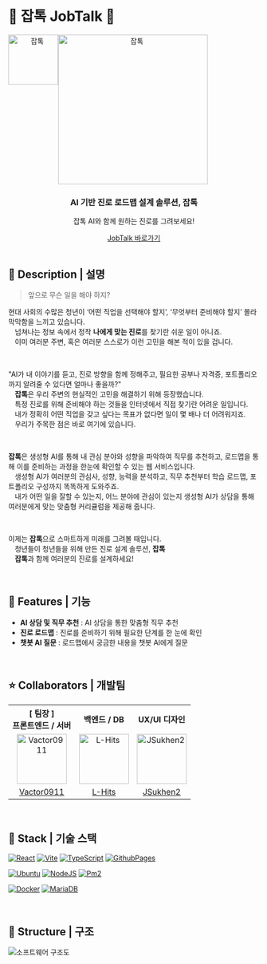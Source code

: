 # 🤖 잡톡 JobTalk 💬

<div align="center">
    <div style="display: flex;">
        <img src="https://github.com/user-attachments/assets/2fad70b7-1c08-4d7d-8f11-dd64c45cef36" alt="잡톡" style="width: 100px;" />
        <img src="https://github.com/user-attachments/assets/42f227e4-4290-4ded-bc2f-d7a6b7cdb694" alt="잡톡" style="width: 300px;" />
    </div>
    <h3>AI 기반 진로 로드맵 설계 솔루션, 잡톡</h3>
    <p>잡톡 AI와 함께 원하는 진로를 그려보세요!</p>
    <a href="https://vactor0911.github.io/jobtalk/">
        JobTalk 바로가기
    </a>
</div>

<br />

## 📖 Description | 설명

> 앞으로 무슨 일을 해야 하지?

현대 사회의 수많은 청년이 ‘어떤 직업을 선택해야 할지’, ‘무엇부터 준비해야 할지’ 몰라 막막함을 느끼고 있습니다.  
ㅤ넘쳐나는 정보 속에서 정작 <strong>나에게 맞는 진로</strong>를 찾기란 쉬운 일이 아니죠.  
ㅤ이미 여러분 주변, 혹은 여러분 스스로가 이런 고민을 해본 적이 있을 겁니다.

<br />

"AI가 내 이야기를 듣고, 진로 방향을 함께 정해주고, 필요한 공부나 자격증, 포트폴리오까지 알려줄 수 있다면 얼마나 좋을까?"  
ㅤ<strong>잡톡</strong>은 우리 주변의 현실적인 고민을 해결하기 위해 등장했습니다.  
ㅤ특정 진로를 위해 준비해야 하는 것들을 인터넷에서 직접 찾기란 어려운 일입니다.  
ㅤ내가 정확히 어떤 직업을 갖고 싶다는 목표가 없다면 일이 몇 배나 더 어려워지죠.  
ㅤ우리가 주목한 점은 바로 여기에 있습니다.

<br />

<strong>잡톡</strong>은 생성형 AI를 통해 내 관심 분야와 성향을 파악하여 직무를 추천하고, 로드맵을 통해 이를 준비하는 과정을 한눈에 확인할 수 있는 웹 서비스입니다.  
ㅤ생성형 AI가 여러분의 관심사, 성향, 능력을 분석하고, 직무 추천부터 학습 로드맵, 포트폴리오 구성까지 똑똑하게 도와주죠.  
ㅤ내가 어떤 일을 잘할 수 있는지, 어느 분야에 관심이 있는지 생성형 AI가 상담을 통해 여러분에게 맞는 맞춤형 커리큘럼을 제공해 줍니다.

<br />

이제는 <strong>잡톡</strong>으로 스마트하게 미래를 그려볼 때입니다.  
ㅤ청년들이 청년들을 위해 만든 진로 설계 솔루션, <strong>잡톡</strong>  
ㅤ<strong>잡톡</strong>과 함께 여러분의 진로를 설계하세요!

<br />

## 📱 Features | 기능

- **AI 상담 및 직무 추천** : AI 상담을 통한 맞춤형 직무 추천
- **진로 로드맵** : 진로를 준비하기 위해 필요한 단계를 한 눈에 확인
- **챗봇 AI 질문** : 로드맵에서 궁금한 내용을 챗봇 AI에게 질문

<br />

## ⭐ Collaborators | 개발팀
<table style="text-align: center">
    <tr>
        <th style="text-align: center;">[ 팀장 ]<br />프론트엔드 / 서버</th>
        <th style="text-align: center;">백엔드 / DB</th>
        <th style="text-align: center;">UX/UI 디자인</th>
    <tr>
    <tr>
        <td>
            <a href="https://github.com/Vactor0911" target="_blank"><img src="https://avatars.githubusercontent.com/u/85281049?v=4" alt="Vactor0911" width="100"></a>
        </td>
        <td>
            <a href="https://github.com/L-Hits" target="_blank"><img src="https://avatars.githubusercontent.com/u/130430768?v=4" alt="L-Hits" width="100"></a>
        </td>
        <td>
            <a href="https://github.com/JSukhen2" target="_blank"><img src="https://avatars.githubusercontent.com/u/151798040?v=4" alt="JSukhen2" width="100"></a>
        </td>
    </tr>
    <tr>
        <td style="text-align: center;">
            <a href="https://github.com/Vactor0911" target="_blank">Vactor0911</a>
        </td>
        <td style="text-align: center;">
            <a href="https://github.com/L-Hits" target="_blank">L-Hits</a>
        </td>
        <td style="text-align: center;">
            <a href="https://github.com/JSukhen2" target="_blank">JSukhen2</a>
        </td>
    </tr>
</table>

<br />

## 🔧 Stack | 기술 스택
[![React](https://img.shields.io/badge/REACT-61DAFB?style=for-the-badge&logo=react&logoColor=000)](https://react.dev/)
[![Vite](https://img.shields.io/badge/VITE-646CFF?style=for-the-badge&logo=vite&logoColor=white)](https://vite.dev/guide/)
[![TypeScript](https://img.shields.io/badge/TYPESCRIPT-3178C6?style=for-the-badge&logo=typescript&logoColor=white)](https://www.typescriptlang.org/)
[![GithubPages](https://img.shields.io/badge/GITHUB_PAGES-222222?style=for-the-badge&logo=githubpages&logoColor=white)](https://pages.github.com/)

[![Ubuntu](https://img.shields.io/badge/UBUNTU-E95420?style=for-the-badge&logo=ubuntu&logoColor=white)](https://ubuntu.com/)
[![NodeJS](https://img.shields.io/badge/NODE.JS-5FA04E?style=for-the-badge&logo=nodedotjs&logoColor=white)](https://nodejs.org/en)
[![Pm2](https://img.shields.io/badge/PM2-%232B037A?style=for-the-badge&logo=pm2&logoColor=white)](https://pm2.keymetrics.io/)

[![Docker](https://img.shields.io/badge/DOCKER-2496ED?style=for-the-badge&logo=docker&logoColor=white)](https://www.docker.com/)
[![MariaDB](https://img.shields.io/badge/MARIA%20DB-%23003545?style=for-the-badge&logo=mariadb&logoColor=white)](https://mariadb.org/)

<br />

## 🔨 Structure | 구조
![소프트웨어 구조도](https://github.com/user-attachments/assets/7e1edb25-0e1b-4003-82fc-32fc21f0b634)

